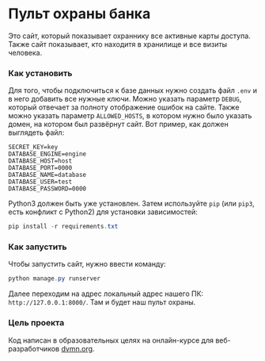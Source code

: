 # Пульт охраны банка

Это сайт, который показывает охраннику все активные карты доступа. Также сайт показывает, кто находитя в хранилище и все визиты человека.

### Как установить

Для того, чтобы подключиться к базе данных нужно создать файл `.env` и в него добавить все нужные ключи.
Можно указать параметр `DEBUG`, который отвечает за полноту отображение ошибок на сайте. Также можно указать параметр `ALLOWED_HOSTS`, в котором нужно было указать домен, на котором был развёрнут сайт. Вот пример, как должен выглядеть файл:
```
SECRET_KEY=key
DATABASE_ENGINE=engine
DATABASE_HOST=host
DATABASE_PORT=0000
DATABASE_NAME=database
DATABASE_USER=test
DATABASE_PASSWORD=0000
```

Python3 должен быть уже установлен. 
Затем используйте `pip` (или `pip3`, есть конфликт с Python2) для установки зависимостей:
```powershell
pip install -r requirements.txt
```

### Как запустить

Чтобы запустить сайт, нужно ввести команду:
```powershell
python manage.py runserver
```
Далее переходим на адрес локальный адрес нашего ПК: `http://127.0.0.1:8000/`. Там и будет наш пульт охраны.

### Цель проекта

Код написан в образовательных целях на онлайн-курсе для веб-разработчиков [dvmn.org](https://dvmn.org/).

